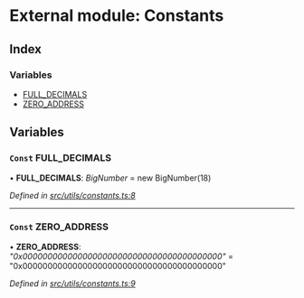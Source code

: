 # External module: Constants

## Index

### Variables

* [FULL_DECIMALS](constants.md#const-full_decimals)
* [ZERO_ADDRESS](constants.md#const-zero_address)

## Variables

### `Const` FULL_DECIMALS

• **FULL_DECIMALS**: *BigNumber* =  new BigNumber(18)

*Defined in [src/utils/constants.ts:8](https://github.com/PolymathNetwork/polymath-sdk/blob/ce52226/src/utils/constants.ts#L8)*

___

### `Const` ZERO_ADDRESS

• **ZERO_ADDRESS**: *"0x0000000000000000000000000000000000000000"* = "0x0000000000000000000000000000000000000000"

*Defined in [src/utils/constants.ts:9](https://github.com/PolymathNetwork/polymath-sdk/blob/ce52226/src/utils/constants.ts#L9)*
